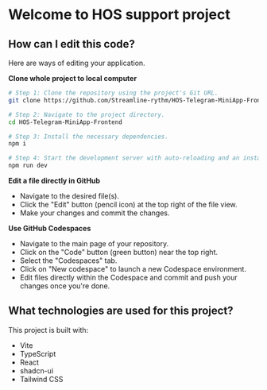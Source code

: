 # Welcome to HOS support project

## How can I edit this code?

Here are ways of editing your application.

**Clone whole project to local computer**

```sh
# Step 1: Clone the repository using the project's Git URL.
git clone https://github.com/Streamline-rythm/HOS-Telegram-MiniApp-Frontend.git

# Step 2: Navigate to the project directory.
cd HOS-Telegram-MiniApp-Frontend

# Step 3: Install the necessary dependencies.
npm i

# Step 4: Start the development server with auto-reloading and an instant preview.
npm run dev
```

**Edit a file directly in GitHub**

- Navigate to the desired file(s).
- Click the "Edit" button (pencil icon) at the top right of the file view.
- Make your changes and commit the changes.

**Use GitHub Codespaces**

- Navigate to the main page of your repository.
- Click on the "Code" button (green button) near the top right.
- Select the "Codespaces" tab.
- Click on "New codespace" to launch a new Codespace environment.
- Edit files directly within the Codespace and commit and push your changes once you're done.

## What technologies are used for this project?

This project is built with:

- Vite
- TypeScript
- React
- shadcn-ui
- Tailwind CSS
